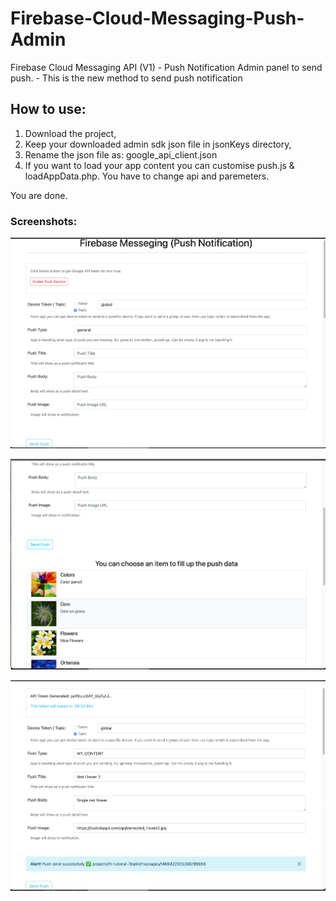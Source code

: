 # Firebase-Cloud-Messaging-Push-Admin
Firebase Cloud Messaging API  (V1) - Push Notification Admin panel to send push. - This is the new method to send push notification

## How to use:
1. Download the project,
2. Keep your downloaded admin sdk json file in jsonKeys directory,
3. Rename the json file as: google_api_client.json
4. If you want to load your app content you can customise push.js & loadAppData.php. You have to change api and paremeters.


You are done.

### Screenshots:

![Screenshot 1](https://github.com/TouhidApps/Firebase-Cloud-Messaging-Push-Admin/blob/main/screenshot/ss1.png?raw=true "First Look")



![Screenshot 2](https://github.com/TouhidApps/Firebase-Cloud-Messaging-Push-Admin/blob/main/screenshot/ss2.png?raw=true "Choose your content")



![Screenshot 3](https://github.com/TouhidApps/Firebase-Cloud-Messaging-Push-Admin/blob/main/screenshot/ss3.png?raw=true "After push send")




